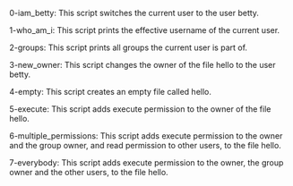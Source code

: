 0-iam_betty: This script switches the current user to the user betty.

1-who_am_i: This script prints the effective username of the current user.

2-groups: This script prints all groups the current user is part of.

3-new_owner: This script changes the owner of the file hello to the user betty.

4-empty: This script creates an empty file called hello.

5-execute: This script adds execute permission to the owner of the file hello.

6-multiple_permissions: This script adds execute permission to the owner and the group owner, and read permission to other users, to the file hello.

7-everybody: This script adds execute permission to the owner, the group owner and the other users, to the file hello.
